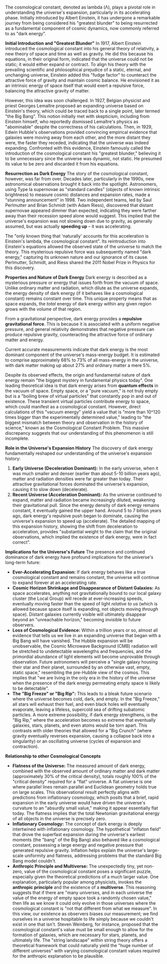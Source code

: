 The cosmological constant, denoted as lambda (Λ), plays a pivotal role in understanding the universe's expansion, particularly in its accelerating phase. Initially introduced by Albert Einstein, it has undergone a remarkable journey from being considered his "greatest blunder" to being resurrected as a fundamental component of cosmic dynamics, now commonly referred to as "dark energy".

**Initial Introduction and "Greatest Blunder"** In 1917, Albert Einstein introduced the cosmological constant into his general theory of relativity, a new theory of space and time as well as gravity. He did this because his equations, in their original form, indicated that the universe could not be static; it would either expand or contract. To align his theory with the prevailing scientific and philosophical prejudice of a static, eternal, and unchanging universe, Einstein added this "fudge factor" to counteract the attractive force of gravity and maintain cosmic balance. He envisioned it as an intrinsic energy of space itself that would exert a repulsive force, balancing the attractive gravity of matter.

However, this idea was soon challenged. In 1927, Belgian physicist and priest Georges Lemaître proposed an expanding universe based on Einstein's theory, which could be traced back to a single point, later termed "the Big Bang". This notion initially met with skepticism, including from Einstein himself, who reportedly dismissed Lemaître's physics as "abominable" despite the correctness of his calculations. Then, in 1929, Edwin Hubble's observations provided convincing empirical evidence that galaxies were moving away from each other, and the more distant they were, the faster they receded, indicating that the universe was indeed expanding. Confronted with this evidence, Einstein famously called the introduction of the cosmological constant his "greatest blunder," believing it to be unnecessary since the universe was dynamic, not static. He presumed its value to be zero and discarded it from his equations.

**Resurrection as Dark Energy** The story of the cosmological constant, however, was far from over. Decades later, particularly in the 1990s, new astronomical observations brought it back into the spotlight. Astronomers, using Type Ia supernovae as "standard candles" (objects of known intrinsic brightness) to measure cosmic distances and expansion rates, made a "stunning announcement" in 1998. Two independent teams, led by Saul Perlmutter and Brian Schmidt (with Adam Riess), discovered that distant supernovae appeared dimmer than expected, indicating they were farther away than their recession speed alone would suggest. This implied that the universe's expansion was not slowing down due to gravity, as generally assumed, but was actually **speeding up** – it was accelerating.

The "only known thing that 'naturally' accounts for this acceleration is Einstein's lambda, the cosmological constant". Its reintroduction into Einstein's equations allowed the observed state of the universe to match the theory. This mysterious repulsive force was subsequently named "dark energy," capturing its unknown nature and our ignorance of its cause. Perlmutter, Schmidt, and Riess shared the 2011 Nobel Prize in Physics for this discovery.

**Properties and Nature of Dark Energy** Dark energy is described as a mysterious pressure or energy that issues forth from the vacuum of space. Unlike ordinary matter and radiation, which dilute as the universe expands, the energy density of dark energy (if it behaves like a cosmological constant) remains constant over time. This unique property means that as space expands, the _total_ energy of dark energy within any given region grows with the volume of that region.

From a gravitational perspective, dark energy provides a **repulsive gravitational force**. This is because it is associated with a uniform negative pressure, and general relativity demonstrates that negative pressure can produce repulsive gravity, counteracting the attractive force of ordinary matter and energy.

Current accurate measurements indicate that dark energy is the most dominant component of the universe's mass-energy budget. It is estimated to comprise approximately 68% to 73% of all mass-energy in the universe, with dark matter making up about 27% and ordinary matter a mere 5%.

Despite its observed effects, the origin and fundamental nature of dark energy remain "the biggest mystery in fundamental physics today". One leading theoretical idea is that dark energy arises from **quantum effects** in the vacuum of space. Empty space, or a "pure vacuum," is not truly empty but is a "boiling brew of virtual particles" that constantly pop in and out of existence. These transient virtual particles contribute energy to space, which could manifest as a cosmological constant. However, direct calculations of this "vacuum energy" yield a value that is "more than 10^120 times bigger than the experimentally determined value," leading to "the biggest mismatch between theory and observation in the history of science," known as the Cosmological Constant Problem. This massive discrepancy suggests that our understanding of this phenomenon is still incomplete.

**Role in the Universe's Expansion History** The discovery of dark energy fundamentally reshaped our understanding of the universe's expansion history:

1. **Early Universe (Deceleration Dominant):** In the early universe, when it was much smaller and denser (earlier than about 5-10 billion years ago), matter and radiation densities were far greater than today. Their attractive gravitational forces dominated the universe's expansion, causing it to slow down (decelerate).
2. **Recent Universe (Acceleration Dominant):** As the universe continued to expand, matter and radiation became increasingly diluted, weakening their gravitational pull. Since the energy density of dark energy remains constant, it eventually gained the upper hand. Around 5 to 7 billion years ago, dark energy's repulsive push began to dominate, causing the universe's expansion to speed up (accelerate). The detailed mapping of this expansion history, showing the shift from deceleration to acceleration, provides "substantial weight to the claim that the original observations, which implied the existence of dark energy, were in fact correct".

**Implications for the Universe's Future** The presence and continued dominance of dark energy have profound implications for the universe's long-term future:

- **Ever-Accelerating Expansion:** If dark energy behaves like a true cosmological constant and remains constant, the universe will continue to expand forever at an accelerating rate.
- **Cosmic Horizon Shrinkage and Disappearance of Distant Galaxies:** As space accelerates, anything not gravitationally bound to our local galaxy cluster (the Local Group) will recede at ever-increasing speeds, eventually moving faster than the speed of light _relative to us_ (which is allowed because space itself is expanding, not objects moving _through_ space). Distant galaxies currently visible will ultimately disappear beyond an "unreachable horizon," becoming invisible to future observers.
- **Loss of Cosmological Evidence:** Within a trillion years or so, almost all evidence that tells us we live in an expanding universe that began with a Big Bang will have vanished. The Hubble expansion will be unobservable, the Cosmic Microwave Background (CMB) radiation will be stretched to undetectable wavelengths and frequencies, and the primordial abundance of light elements will become unprovable through observation. Future astronomers will perceive a "single galaxy housing their star and their planet, surrounded by an otherwise vast, empty, static space," resembling the pre-Hubble view of the cosmos. This implies that "we are living in the only era in the history of the universe when the presence of the dark energy permeating empty space is likely to be detectable".
- **The "Big Freeze" or "Big Rip":** This leads to a bleak future scenario where the universe becomes cold, dark, and empty. In the "Big Freeze," all stars will exhaust their fuel, and even black holes will eventually evaporate, leaving a lifeless, supercold sea of drifting subatomic particles. A more extreme possibility, if dark energy strengthens, is the "Big Rip," where the acceleration becomes so extreme that eventually galaxies, stars, planets, and even atoms would be torn apart. This contrasts with older theories that allowed for a "Big Crunch" (where gravity eventually reverses expansion, causing a collapse back into a singularity) or an oscillating universe (cycles of expansion and contraction).

**Relationship to other Cosmological Concepts**

- **Flatness of the Universe:** The measured amount of dark energy, combined with the observed amount of ordinary matter and dark matter (approximately 30% of the critical density), totals roughly 100% of the "critical density" required for a "flat" universe. A flat universe is one where parallel lines remain parallel and Euclidean geometry holds true on large scales. This observational result perfectly aligns with predictions from inflationary cosmology, which posits that a brief, rapid expansion in the early universe would have driven the universe's curvature to an "absurdly small value," making it appear essentially flat today. The flatness implies that the total Newtonian gravitational energy of all objects in the universe is precisely zero.
- **Inflationary Cosmology:** The concept of dark energy is deeply intertwined with inflationary cosmology. The hypothetical "inflaton field" that drove the superfast expansion during the universe's earliest moments (the "bang" of the Big Bang) also behaved like a cosmological constant, possessing a large energy and negative pressure that generated repulsive gravity. Inflation helps explain the universe's large-scale uniformity and flatness, addressing problems that the standard Big Bang model couldn't.
- **Anthropic Principle and Multiverse:** The unexpectedly tiny, yet non-zero, value of the cosmological constant poses a significant puzzle, especially given the theoretical predictions of a much larger value. One explanation, particularly popular among physicists, invokes the **anthropic principle** and the existence of a **multiverse**. This reasoning suggests that if there are "many universes, and in each universe the value of the energy of empty space took a randomly chosen value," then life as we know it could only evolve in those universes where the cosmological constant is "not that different from what we measure". In this view, our existence as observers biases our measurement; we find ourselves in a universe hospitable to life simply because we couldn't exist in one that isn't. Steven Weinberg, for instance, proposed that the cosmological constant's value must be small enough to allow for the formation of galaxies, which are necessary for stars, planets, and ultimately life. The "string landscape" within string theory offers a theoretical framework that could naturally yield the "huge number of different universes" with varying cosmological constant values required for the anthropic explanation to be plausible.